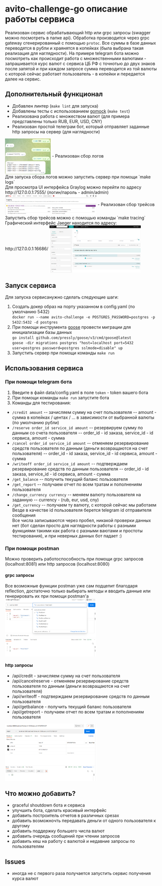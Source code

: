 # avito-challenge-go описание работы сервиса
Реализован сервис обрабатывающий http или grpc запросы (swagger можно посмотреть в папке api). Обработка производится через grpc gateway сгенерированный с помощью `protoc`. Все суммы в базе данных переводятся в рубли и храянятся в копейках (была выбрана такая реализация для наглядности). На примере telegram бота можно посмотреть как происходит работа с множественными валютами - запрашивается курс валют с сервиса ЦБ РФ с точнотью до двух знаков после запятой и при каждом запросе сумма переводится из той валюты с которой сейчас работает пользователь - в копейки и передается далее на сервис.

## Дополнительный функционал
- Добавлен линтер (`make lint` для запуска)
- Добавлены тесты с использованием [gomock](https://github.com/golang/mock) (`make test`)
- Реализована работа с множеством валют (для примера представлены только RUB, EUR, USD, CNY)
- Реализован простой телеграм бот, который отправляет заданные http запросы на сервер (для наглядности)
<img src = "./img/telegram.png?raw=true" width = "30%" height = "30%" alt = "jaeger" align = center />
- Реализован сбор логов <br/>
Для запуска сбора логов можно запустить сервер при помощи `make logs`  <br/>
Для просмотра UI интерфейса Graylog можно перейти по адресу http://127.0.0.1:7555/ (логин/пароль - admin/admin)
<img src = "./img/graylog.png?raw=true" width = "60%" height = "60%" alt = "graylog" align = center />
- Реализован сбор трейсов <br/>
Запустить сбор трейсов можно с помощью команды `make tracing` <br/>
Графический интерфейс Jaeger находится по адресу: http://127.0.0.1:16686/
<img src = "./img/jaeger.png?raw=true" width = "60%" height = "60%" alt = "jaeger" align = center />

## Запуск сервиса
Для запуска сервисанужно сделать следующие шаги:
1. Создать докер образ на порту указанном в config.yaml (по умолчанию 5432) <br/>
`docker run --name avito-challenge -e POSTGRES_PASSWORD=postgres -p 5432:5432 -d postgres`
2. При помощи инструмента [goose](https://github.com/pressly/goose) провести миграции для инициализации базы данных <br/>
`go install github.com/pressly/goose/v3/cmd/goose@latest` <br/>
`goose -dir migrations postgres "host=localhost port=5432 user=postgres password=postgres sslmode=disable" up`
3. Запустить сервер при помощи команды `make run`

## Использования сервиса
### При помощи telegram бота
1. Введите в файл data/config.yaml в поле `token` - token вашего бота
2. При помощи команды `make run` запустите бота
3. Команды для тестирования: <br/>
- `/credit amount` -- зачисляем сумму на счет пользователя -- amount - сумма в копейках / центах / ... в зависимости от выбранной валюты (по умолчанию рубли) <br/>
- `/reserve order_id service_id amount` -- резервируем сумму по данным со счета пользователя -- order_id - id заказа, service_id - id сервиса, amount - сумма <br/>
- `/cancel order_id service_id amount` -- отменяем резервирование средств пользователя по данным (деньги возвращаются на счет пользователя) -- order_id - id заказа, service_id - id сервиса, amount - сумма <br/>
- `/writeoff order_id service_id amount` -- подтверждаем резервирование средств по данным пользователя -- order_id - id заказа, service_id - id сервиса, amount - сумма <br/>
- `/get_balance` -- получить текущий баланс пользователя <br/>
- `/get_report` -- получаем отчет по всем тратам и пополнениям пользователя <br/>
- `/change_currency currency` -- меняем валюту пользователя на заданную -- currency - (rub, eur, usd, cny) <br/>
- `/get_currency` -- получаем ту валюту, с которой сейчас мы работаем <br/>
Везде в качестве id пользователя берется telegram id отправителя сообщения<br/>
Все числа записываются через пробел, никакой проверки данных нет (бот сделан просто для наглядности работы с разными функциями такими как работа с разными ваютами и простоты тестирования), и при неверных данных бот падает :)

### При помощи postman
Можно проверить работоспособность при помощи grpc запросов (localhost:8081) или http запросов (localhost:8080)
#### grpc запросы
Все возможные функции postman уже сам подцепит благодаря reflection, достаточно только выбирать методы и вводить данные или генерировать их при помощи postman'a<br/>
<img src = "./img/grpc_req.png?raw=true" width = "60%" height = "60%" alt = "grpc" align = center />
#### http запросы
- /api/credit - зачисляем сумму на счет пользователя
- /api/cancelreserve - отменяем резервирование средств пользователя по данным (деньги возвращаются на счет пользователя)
- /api/writeoff - подтверждаем резервирование средств по данным пользователя
- /api/getbalance - получить текущий баланс пользователя
- /api/getreport - получаем отчет по всем тратам и пополнениям пользователя <br/>
<img src = "./img/http_req.png?raw=true" width = "60%" height = "60%" alt = "http" align = center />

## Что можно добавить?
- graceful shoutdown бота и сервиса
- улучшить бота, сделать красивый интерфейс
- добавить построитель отчетов в различных срезах
- добавить возможночть передавать деньги от одного пользователя к другому
- добавить поддержку большего числа валют
- добавить очередь сообщений при чтении запросов
- добавить кеш на работу с валютой и недавние запросы по пользователям

## Issues
- иногда не с первого раза получается запустить сервис получения курса валют
